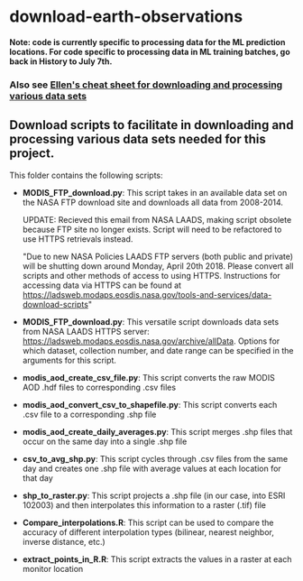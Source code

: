# download-earth-observations

#### Note: code is currently specific to processing data for the ML prediction locations. For code specific to processing data in ML training batches, go back in History to July 7th.

### Also see [Ellen's cheat sheet for downloading and processing various data sets](https://docs.google.com/document/d/1kuMDFJ_wKH3dPIujdieXl7l23f-i6hQHy5dVa0ObtIU/edit?usp=sharing)

## Download scripts to facilitate in downloading and processing various data sets needed for this project.

This folder contains the following scripts:
* **MODIS_FTP_download.py**: This script takes in an available data set on the NASA FTP download site and downloads all data from 2008-2014.

    UPDATE: Recieved this email from NASA LAADS, making script obsolete because FTP site no longer exists. Script will need
    to be refactored to use HTTPS retrievals instead.
    
    "Due to new NASA Policies LAADS FTP servers (both public and private) will be shutting down around Monday, April 20th 2018. 
    Please convert all scripts and other methods of access to using HTTPS. Instructions for accessing data via HTTPS can 
    be found at https://ladsweb.modaps.eosdis.nasa.gov/tools-and-services/data-download-scripts"

* **MODIS_FTP_download.py**:
This versatile script downloads data sets from NASA LAADS HTTPS server: https://ladsweb.modaps.eosdis.nasa.gov/archive/allData.
Options for which dataset, collection number, and date range can be specified in the arguments for this script.

* **modis_aod_create_csv_file.py**: This script converts the raw MODIS AOD .hdf files to corresponding .csv files

* **modis_aod_convert_csv_to_shapefile.py**: This script converts each .csv file to a corresponding .shp file

* **modis_aod_create_daily_averages.py**: This script merges .shp files that occur on the same day into a single .shp file

* **csv_to_avg_shp.py**: This script cycles through .csv files from the same day and creates one .shp file with average values at each location for that day

* **shp_to_raster.py**: This script projects a .shp file (in our case, into ESRI 102003) and then interpolates this information to a raster (.tif) file

* **Compare_interpolations.R**: This script can be used to compare the accuracy of different interpolation types (bilinear, nearest neighbor, inverse distance, etc.)

* **extract_points_in_R.R**: This script extracts the values in a raster at each monitor location


